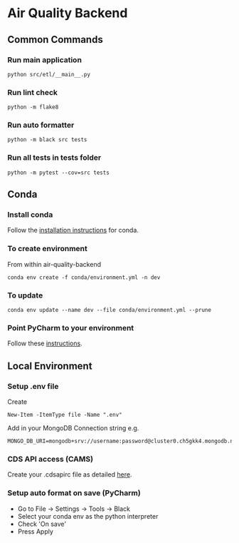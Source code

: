 # Air Quality Backend

## Common Commands

### Run main application
`python src/etl/__main__.py`

### Run lint check
`python -m flake8`

### Run auto formatter
`python -m black src tests`

### Run all tests in tests folder
`python -m pytest --cov=src tests`

## Conda

### Install conda
Follow the [installation instructions](https://docs.anaconda.com/free/miniconda/) for conda.

### To create environment
From within air-quality-backend

`conda env create -f conda/environment.yml -n dev`

### To update
`conda env update --name dev --file conda/environment.yml --prune`

### Point PyCharm to your environment
Follow these [instructions](https://www.jetbrains.com/help/pycharm/conda-support-creating-conda-virtual-environment.html#conda-requirements).


## Local Environment

### Setup .env file

Create

`New-Item -ItemType file -Name ".env"`

Add in your MongoDB Connection string e.g.
```
MONGO_DB_URI=mongodb+srv://username:password@cluster0.ch5gkk4.mongodb.net/
```

### CDS API access (CAMS)
Create your .cdsapirc file as detailed [here](https://ads.atmosphere.copernicus.eu/api-how-to).

### Setup auto format on save (PyCharm)

- Go to File -> Settings -> Tools -> Black
- Select your conda env as the python interpreter
- Check 'On save'
- Press Apply

